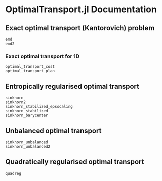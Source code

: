 # OptimalTransport.jl Documentation


## Exact optimal transport (Kantorovich) problem
```@docs
emd
emd2
```

### Exact optimal transport for 1D

```@docs
optimal_transport_cost
optimal_transport_plan
```

## Entropically regularised optimal transport

```@docs
sinkhorn
sinkhorn2
sinkhorn_stabilized_epsscaling
sinkhorn_stabilized
sinkhorn_barycenter
```

## Unbalanced optimal transport
```@docs
sinkhorn_unbalanced
sinkhorn_unbalanced2
```

## Quadratically regularised optimal transport
```@docs
quadreg
```
